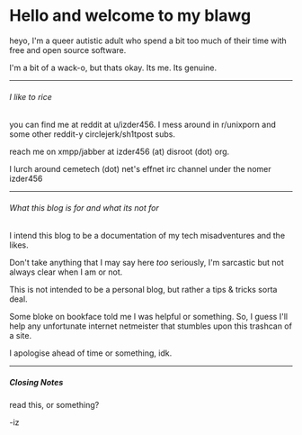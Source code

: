 # Hello and welcome to my blawg



heyo, I'm a queer autistic adult who spend a bit too much of their time with free and open source software.



I'm a bit of a wack-o, but thats okay. Its me. Its genuine.



---

###### I like to rice

you can find me at reddit at u/izder456. I mess around in r/unixporn and some other reddit-y circlejerk/sh1tpost subs.

reach me on xmpp/jabber at izder456 (at) disroot (dot) org.

I lurch around cemetech (dot) net's effnet irc channel under the nomer izder456

---

###### What this blog is for and what its not for

I intend this blog to be a documentation of my tech misadventures and the likes.

Don't take anything that I may say here *too* seriously, I'm sarcastic but not always clear when I am or not.

This is not intended to be a personal blog, but rather a tips & tricks sorta deal.

Some bloke on bookface told me I was helpful or something. So, I guess I'll help any unfortunate internet netmeister that stumbles upon this trashcan of a site.

I apologise ahead of time or something, idk.

---

##### Closing Notes

read this, or something?



-iz
